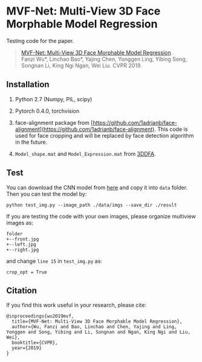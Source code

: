 # MVF-Net: Multi-View 3D Face Morphable Model Regression
Testing code for the paper.
> [MVF-Net: Multi-View 3D Face Morphable Model Regression](https://arxiv.org/abs/1904.04473).   
> Fanzi Wu*, Linchao Bao*, Yajing Chen, Yonggen Ling, Yibing Song, Songnan Li, King Ngi Ngan, Wei Liu. 
> CVPR 2019.

## Installation
1. Python 2.7 (Numpy, PIL, scipy)
2. Pytorch 0.4.0, torchvision
3. face-alignment package from [https://github.com/1adrianb/face-alignment](https://github.com/1adrianb/face-alignment). This code is used for face cropping and will be replaced by face detection algorithm in the future.

4. `Model_shape.mat` and `Model_Expression.mat` from [3DDFA](http://www.cbsr.ia.ac.cn/users/xiangyuzhu/projects/3DDFA/main.htm).
## Test
You can download the CNN model from [here](https://www.dropbox.com/s/7ds3aesjjmybjh9/net.pth?dl=0) and copy it into `data` folder.
Then you can test the model by:
```
python test_img.py --image_path ./data/imgs --save_dir ./result
```
If you are testing the code with your own images, please organize multiview images as:
```
folder
+--front.jpg
+--left.jpg
+--right.jpg
```
and change `line 15` in `test_img.py` as:
```
crop_opt = True
```
## Citation
If you find this work useful in your research, please cite:
```
@inproceedings{wu2019mvf,
  title={MVF-Net: Multi-View 3D Face Morphable Model Regression},
  author={Wu, Fanzi and Bao, Linchao and Chen, Yajing and Ling, Yonggen and Song, Yibing and Li, Songnan and Ngan, King Ngi and Liu, Wei},
  booktitle={CVPR},
  year={2019}
}
```
